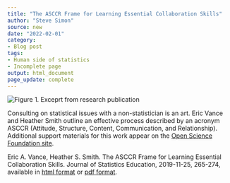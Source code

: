 ```yaml
---
title: "The ASCCR Frame for Learning Essential Collaboration Skills"
author: "Steve Simon"
source: new
date: "2022-02-01"
category: 
- Blog post
tags:
- Human side of statistics
- Incomplete page
output: html_document
page_update: complete
---
```


![Figure 1. Exceprt from research publication](http://www.pmean.com/new-images/22/asccr-frame-01.png)

<div class="notes">

Consulting on statistical issues with a non-statistician is an art. Eric Vance and Heather Smith outline an effective process described by an acronym ASCCR (Attitude, Structure, Content, Communication, and Relationship). Additional support materials for this work appear on the [Open Science Foundation site][van3].

Eric A. Vance, Heather S. Smith. The ASCCR Frame for Learning Essential Collaboration Skills. Journal of Statistics Education, 2019-11-25, 265-274, available in [html format][van1] or [pdf format][van2].

[van1]: https://www.tandfonline.com/doi/full/10.1080/10691898.2019.1687370
[van2]: https://www.tandfonline.com/doi/pdf/10.1080/10691898.2019.1687370
[van3]: https://osf.io/xmtce/

</div>
